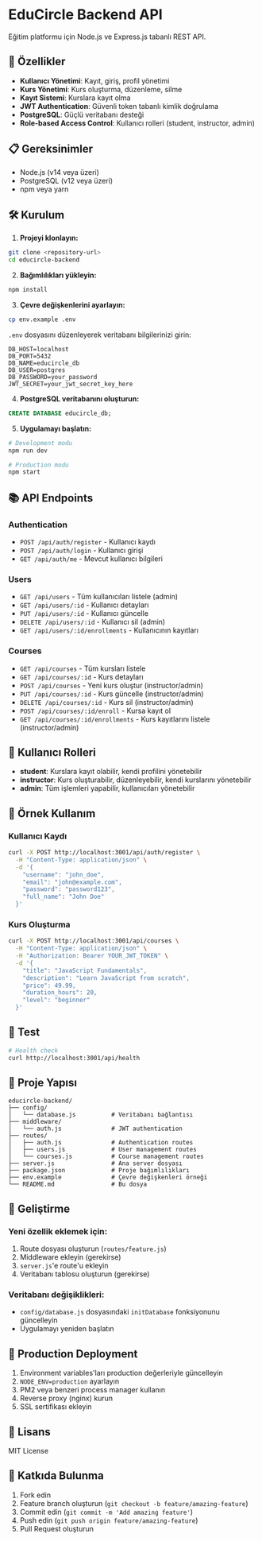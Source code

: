 # EduCircle Backend API

Eğitim platformu için Node.js ve Express.js tabanlı REST API.

## 🚀 Özellikler

- **Kullanıcı Yönetimi**: Kayıt, giriş, profil yönetimi
- **Kurs Yönetimi**: Kurs oluşturma, düzenleme, silme
- **Kayıt Sistemi**: Kurslara kayıt olma
- **JWT Authentication**: Güvenli token tabanlı kimlik doğrulama
- **PostgreSQL**: Güçlü veritabanı desteği
- **Role-based Access Control**: Kullanıcı rolleri (student, instructor, admin)

## 📋 Gereksinimler

- Node.js (v14 veya üzeri)
- PostgreSQL (v12 veya üzeri)
- npm veya yarn

## 🛠️ Kurulum

1. **Projeyi klonlayın:**
```bash
git clone <repository-url>
cd educircle-backend
```

2. **Bağımlılıkları yükleyin:**
```bash
npm install
```

3. **Çevre değişkenlerini ayarlayın:**
```bash
cp env.example .env
```

`.env` dosyasını düzenleyerek veritabanı bilgilerinizi girin:
```env
DB_HOST=localhost
DB_PORT=5432
DB_NAME=educircle_db
DB_USER=postgres
DB_PASSWORD=your_password
JWT_SECRET=your_jwt_secret_key_here
```

4. **PostgreSQL veritabanını oluşturun:**
```sql
CREATE DATABASE educircle_db;
```

5. **Uygulamayı başlatın:**
```bash
# Development modu
npm run dev

# Production modu
npm start
```

## 📚 API Endpoints

### Authentication
- `POST /api/auth/register` - Kullanıcı kaydı
- `POST /api/auth/login` - Kullanıcı girişi
- `GET /api/auth/me` - Mevcut kullanıcı bilgileri

### Users
- `GET /api/users` - Tüm kullanıcıları listele (admin)
- `GET /api/users/:id` - Kullanıcı detayları
- `PUT /api/users/:id` - Kullanıcı güncelle
- `DELETE /api/users/:id` - Kullanıcı sil (admin)
- `GET /api/users/:id/enrollments` - Kullanıcının kayıtları

### Courses
- `GET /api/courses` - Tüm kursları listele
- `GET /api/courses/:id` - Kurs detayları
- `POST /api/courses` - Yeni kurs oluştur (instructor/admin)
- `PUT /api/courses/:id` - Kurs güncelle (instructor/admin)
- `DELETE /api/courses/:id` - Kurs sil (instructor/admin)
- `POST /api/courses/:id/enroll` - Kursa kayıt ol
- `GET /api/courses/:id/enrollments` - Kurs kayıtlarını listele (instructor/admin)

## 🔐 Kullanıcı Rolleri

- **student**: Kurslara kayıt olabilir, kendi profilini yönetebilir
- **instructor**: Kurs oluşturabilir, düzenleyebilir, kendi kurslarını yönetebilir
- **admin**: Tüm işlemleri yapabilir, kullanıcıları yönetebilir

## 📝 Örnek Kullanım

### Kullanıcı Kaydı
```bash
curl -X POST http://localhost:3001/api/auth/register \
  -H "Content-Type: application/json" \
  -d '{
    "username": "john_doe",
    "email": "john@example.com",
    "password": "password123",
    "full_name": "John Doe"
  }'
```

### Kurs Oluşturma
```bash
curl -X POST http://localhost:3001/api/courses \
  -H "Content-Type: application/json" \
  -H "Authorization: Bearer YOUR_JWT_TOKEN" \
  -d '{
    "title": "JavaScript Fundamentals",
    "description": "Learn JavaScript from scratch",
    "price": 49.99,
    "duration_hours": 20,
    "level": "beginner"
  }'
```

## 🧪 Test

```bash
# Health check
curl http://localhost:3001/api/health
```

## 📁 Proje Yapısı

```
educircle-backend/
├── config/
│   └── database.js          # Veritabanı bağlantısı
├── middleware/
│   └── auth.js              # JWT authentication
├── routes/
│   ├── auth.js              # Authentication routes
│   ├── users.js             # User management routes
│   └── courses.js           # Course management routes
├── server.js                # Ana server dosyası
├── package.json             # Proje bağımlılıkları
├── env.example              # Çevre değişkenleri örneği
└── README.md                # Bu dosya
```

## 🔧 Geliştirme

### Yeni özellik eklemek için:
1. Route dosyası oluşturun (`routes/feature.js`)
2. Middleware ekleyin (gerekirse)
3. `server.js`'e route'u ekleyin
4. Veritabanı tablosu oluşturun (gerekirse)

### Veritabanı değişiklikleri:
- `config/database.js` dosyasındaki `initDatabase` fonksiyonunu güncelleyin
- Uygulamayı yeniden başlatın

## 🚀 Production Deployment

1. Environment variables'ları production değerleriyle güncelleyin
2. `NODE_ENV=production` ayarlayın
3. PM2 veya benzeri process manager kullanın
4. Reverse proxy (nginx) kurun
5. SSL sertifikası ekleyin

## 📄 Lisans

MIT License

## 🤝 Katkıda Bulunma

1. Fork edin
2. Feature branch oluşturun (`git checkout -b feature/amazing-feature`)
3. Commit edin (`git commit -m 'Add amazing feature'`)
4. Push edin (`git push origin feature/amazing-feature`)
5. Pull Request oluşturun 